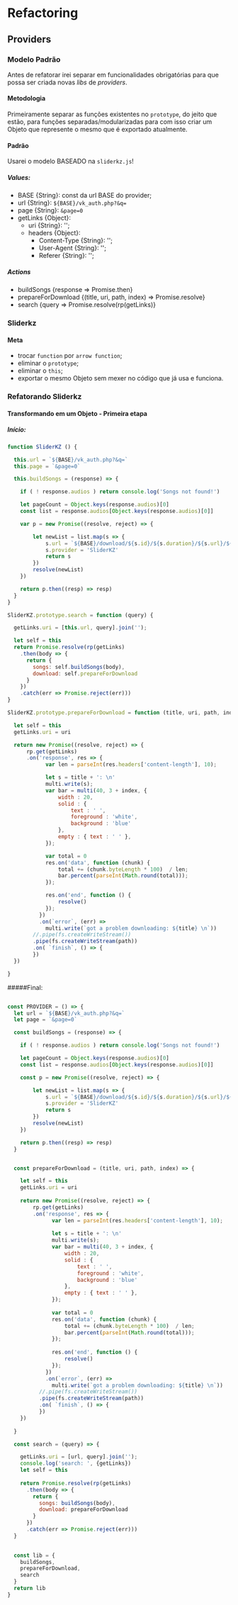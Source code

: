 # Refactoring

## Providers

### Modelo Padrão

Antes de refatorar irei separar em funcionalidades obrigatórias para que possa ser criada novas *libs* de *providers*.

#### Metodologia

Primeiramente separar as funções existentes no `prototype`, do jeito que estão, para funções separadas/modularizadas para com isso criar um Objeto que represente o mesmo que é exportado atualmente.

#### Padrão

Usarei o modelo BASEADO na `sliderkz.js`!



##### Values:

- BASE {String}: const da url BASE do provider;
- url {String}: `${BASE}/vk_auth.php?&q=`
- page {String}: `&page=0`
- getLinks {Object}:
  - uri {String}: '';
  - headers {Object}: 
    - Content-Type {String}: '';
    - User-Agent {String}: '';
    - Referer {String}: '';

##### Actions

- buildSongs {response => Promise.then}
- prepareForDownload {(title, uri, path, index) => Promise.resolve}
- search {query => Promise.resolve(rp(getLinks)}



### Sliderkz

#### Meta

- trocar `function` por `arrow function`;
- eliminar o `prototype`;
- eliminar o `this`;
- exportar o mesmo Objeto sem mexer no código que já usa e funciona.


### Refatorando Sliderkz

#### Transformando em um Objeto - Primeira etapa

##### Início:

```js
function SliderKZ () {

  this.url = `${BASE}/vk_auth.php?&q=`
  this.page = `&page=0`

  this.buildSongs = (response) => {

    if ( ! response.audios ) return console.log('Songs not found!')

    let pageCount = Object.keys(response.audios)[0]
    const list = response.audios[Object.keys(response.audios)[0]]

    var p = new Promise((resolve, reject) => {

        let newList = list.map(s => {
            s.url = `${BASE}/download/${s.id}/${s.duration}/${s.url}/${s.tit_art}.mp3?extra=${s.extra}`
            s.provider = 'SliderKZ'
            return s
        })
        resolve(newList)
    })

    return p.then((resp) => resp)
  }
}

SliderKZ.prototype.search = function (query) {

  getLinks.uri = [this.url, query].join('');

  let self = this
  return Promise.resolve(rp(getLinks)
    .then(body => {
      return {
        songs: self.buildSongs(body),
        download: self.prepareForDownload
      }
    })
    .catch(err => Promise.reject(err)))
}

SliderKZ.prototype.prepareForDownload = function (title, uri, path, index) {

  let self = this
  getLinks.uri = uri

  return new Promise((resolve, reject) => {
      rp.get(getLinks)
      .on('response', res => {
            var len = parseInt(res.headers['content-length'], 10);

            let s = title + ': \n'
            multi.write(s);
            var bar = multi(40, 3 + index, {
                width : 20,
                solid : {
                    text : ' ',
                    foreground : 'white',
                    background : 'blue'
                },
                empty : { text : ' ' },
            });

            var total = 0
            res.on('data', function (chunk) {
                total += (chunk.byteLength * 100)  / len;
                bar.percent(parseInt(Math.round(total)));
            });

            res.on('end', function () {
                resolve()
            });
          })
          .on(`error`, (err) =>
            multi.write(`got a problem downloading: ${title} \n`))
        //.pipe(fs.createWriteStream())
        .pipe(fs.createWriteStream(path))
        .on( `finish`, () => {
        })
  })

}
```

#####Final:

```js

const PROVIDER = () => {
  let url = `${BASE}/vk_auth.php?&q=`
  let page = `&page=0`

  const buildSongs = (response) => {

    if ( ! response.audios ) return console.log('Songs not found!')

    let pageCount = Object.keys(response.audios)[0]
    const list = response.audios[Object.keys(response.audios)[0]]

    const p = new Promise((resolve, reject) => {

        let newList = list.map(s => {
            s.url = `${BASE}/download/${s.id}/${s.duration}/${s.url}/${s.tit_art}.mp3?extra=${s.extra}`
            s.provider = 'SliderKZ'
            return s
        })
        resolve(newList)
    })

    return p.then((resp) => resp)
  }


  const prepareForDownload = (title, uri, path, index) => {

    let self = this
    getLinks.uri = uri
  
    return new Promise((resolve, reject) => {
        rp.get(getLinks)
        .on('response', res => {
              var len = parseInt(res.headers['content-length'], 10);
  
              let s = title + ': \n'
              multi.write(s);
              var bar = multi(40, 3 + index, {
                  width : 20,
                  solid : {
                      text : ' ',
                      foreground : 'white',
                      background : 'blue'
                  },
                  empty : { text : ' ' },
              });
  
              var total = 0
              res.on('data', function (chunk) {
                  total += (chunk.byteLength * 100)  / len;
                  bar.percent(parseInt(Math.round(total)));
              });
  
              res.on('end', function () {
                  resolve()
              });
            })
            .on(`error`, (err) =>
              multi.write(`got a problem downloading: ${title} \n`))
          //.pipe(fs.createWriteStream())
          .pipe(fs.createWriteStream(path))
          .on( `finish`, () => {
          })
    })
  
  }

  const search = (query) => {

    getLinks.uri = [url, query].join('');
    console.log('search: ', {getLinks})
    let self = this
  
    return Promise.resolve(rp(getLinks)
      .then(body => {
        return {
          songs: buildSongs(body),
          download: prepareForDownload
        }
      })
      .catch(err => Promise.reject(err)))
  }
  

  const lib = {
    buildSongs,
    prepareForDownload,
    search
  }
  return lib
}
```
